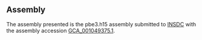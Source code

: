 

Assembly
--------

The assembly presented is the pbe3.h15 assembly submitted to
[INSDC](http://www.insdc.org) with the assembly accession
[GCA\_001049375.1](http://www.ebi.ac.uk/ena/data/view/GCA_001049375.1).
